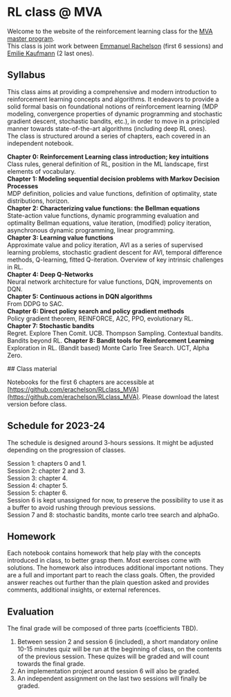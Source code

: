 # RL class @ MVA

Welcome to the website of the reinforcement learning class for the [MVA master program](https://www.master-mva.com/).  
This class is joint work between [Emmanuel Rachelson](https://people.isae-supaero.fr/emmanuel-rachelson) (first 6 sessions) and [Emilie Kaufmann](https://emiliekaufmann.github.io/) (2 last ones).

## Syllabus

This class aims at providing a comprehensive and modern introduction to reinforcement learning concepts and algorithms. It endeavors to provide a solid formal basis on foundational notions of reinforcement learning (MDP modeling, convergence properties of dynamic programming and stochastic gradient descent, stochastic bandits, etc.), in order to move in a principled manner towards state-of-the-art algorithms (including deep RL ones).  
The class is structured around a series of chapters, each covered in an independent notebook.  

**Chapter 0: Reinforcement Learning class introduction; key intuitions**  
Class rules, general definition of RL, position in the ML landscape, first elements of vocabulary.  
**Chapter 1: Modeling sequential decision problems with Markov Decision Processes**  
MDP definition, policies and value functions, definition of optimality, state distributions, horizon.  
**Chapter 2: Characterizing value functions: the Bellman equations**  
State-action value functions, dynamic programming evaluation and optimality Bellman equations, value iteration, (modified) policy iteration, asynchronous dynamic programming, linear programming.  
**Chapter 3: Learning value functions**  
Approximate value and policy iteration, AVI as a series of supervised learning problems, stochastic gradient descent for AVI, temporal difference methods, Q-learning, fitted Q-iteration. Overview of key intrinsic challenges in RL.  
**Chapter 4: Deep Q-Networks**  
Neural network architecture for value functions, DQN, improvements on DQN.  
**Chapter 5: Continuous actions in DQN algorithms**  
From DDPG to SAC.  
**Chapter 6: Direct policy search and policy gradient methods**  
Policy gradient theorem, REINFORCE, A2C, PPO, evolutionary RL.  
**Chapter 7: Stochastic bandits**  
Regret. Explore Then Comit. UCB. Thompson Sampling. Contextual bandits. Bandits beyond RL. 
**Chapter 8: Bandit tools for Reinforcement Learning**  
Exploration in RL. (Bandit based) Monte Carlo Tree Search. UCT, Alpha Zero.  

## Class material

Notebooks for the first 6 chapters are accessible at [https://github.com/erachelson/RLclass_MVA](https://github.com/erachelson/RLclass_MVA). Please download the latest version before class.

## Schedule for 2023-24

The schedule is designed around 3-hours sessions. It might be adjusted depending on the progression of classes.

Session 1: chapters 0 and 1.  
Session 2: chapter 2 and 3.  
Session 3: chapter 4.  
Session 4: chapter 5.  
Session 5: chapter 6.  
Session 6 is kept unassigned for now, to preserve the possibility to use it as a buffer to avoid rushing through previous sessions.  
Session 7 and 8: stochastic bandits, monte carlo tree search and alphaGo.  

## Homework

Each notebook contains homework that help play with the concepts introduced in class, to better grasp them. Most exercises come with solutions. The homework also introduces additional important notions. They are a full and important part to reach the class goals. Often, the provided answer reaches out further than the plain question asked and provides comments, additional insights, or external references.

## Evaluation

The final grade will be composed of three parts (coefficients TBD).  
1. Between session 2 and session 6 (included), a short mandatory online 10-15 minutes quiz will be run at the beginning of class, on the contents of the previous session. These quizes will be graded and will count towards the final grade.  
2. An implementation project around session 6 will also be graded.  
3. An independent assignment on the last two sessions will finally be graded.  

